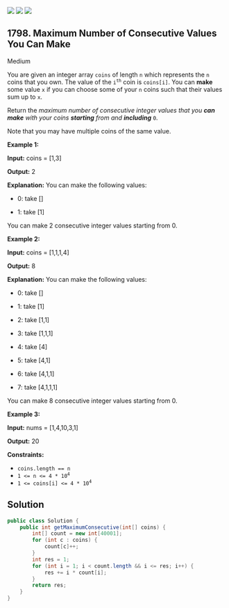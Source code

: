 [![](https://img.shields.io/github/stars/javadev/LeetCode-in-Java?label=Stars&style=flat-square)](https://github.com/javadev/LeetCode-in-Java)
[![](https://img.shields.io/github/forks/javadev/LeetCode-in-Java?label=Fork%20me%20on%20GitHub%20&style=flat-square)](https://github.com/javadev/LeetCode-in-Java/fork)
[![](https://img.shields.io/badge/-LeetCode%20in%20Kotlin-blue?style=flat-square)](https://github.com/javadev/LeetCode-in-Kotlin)

## 1798\. Maximum Number of Consecutive Values You Can Make

Medium

You are given an integer array `coins` of length `n` which represents the `n` coins that you own. The value of the <code>i<sup>th</sup></code> coin is `coins[i]`. You can **make** some value `x` if you can choose some of your `n` coins such that their values sum up to `x`.

Return the _maximum number of consecutive integer values that you **can** **make** with your coins **starting** from and **including**_ `0`.

Note that you may have multiple coins of the same value.

**Example 1:**

**Input:** coins = [1,3]

**Output:** 2

**Explanation:** You can make the following values:

- 0: take []

- 1: take [1]

You can make 2 consecutive integer values starting from 0.

**Example 2:**

**Input:** coins = [1,1,1,4]

**Output:** 8

**Explanation:** You can make the following values:

- 0: take []

- 1: take [1]

- 2: take [1,1]

- 3: take [1,1,1]

- 4: take [4]

- 5: take [4,1]

- 6: take [4,1,1]

- 7: take [4,1,1,1]

You can make 8 consecutive integer values starting from 0.

**Example 3:**

**Input:** nums = [1,4,10,3,1]

**Output:** 20

**Constraints:**

*   `coins.length == n`
*   <code>1 <= n <= 4 * 10<sup>4</sup></code>
*   <code>1 <= coins[i] <= 4 * 10<sup>4</sup></code>

## Solution

```java
public class Solution {
    public int getMaximumConsecutive(int[] coins) {
        int[] count = new int[40001];
        for (int c : coins) {
            count[c]++;
        }
        int res = 1;
        for (int i = 1; i < count.length && i <= res; i++) {
            res += i * count[i];
        }
        return res;
    }
}
```